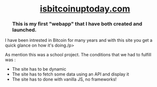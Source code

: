 <div id="user-content-toc">
  <ul align="center" style="list-style: none;">
   <summary>
      <h1><a href src="www.isbitcoinuptoday.com">isbitcoinuptoday.com</a></h1>
   </summary>
    </ul>
</div>


<div id="user-content-toc">
  <ul  style="list-style: none;">
   <summary>
      <h3>This is my first "webapp" that I have both created and launched.</h3>
   </summary>
    </ul>
</div>

<p>I have been intrested in Bitcoin for many years and with this site you get a quick glance on how it's doing./p>

<p>As mention this was a school project. The conditions that we had to fulfill was :</p>
<ul>
<li>The site has to be dynamic</li>
<li>The site has to fetch some data using an API and display it</li>
<li>The site has to done with vanilla JS, no frameworks! </li>

</ul>
